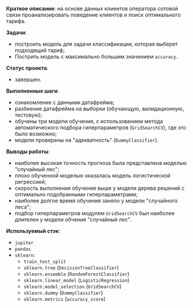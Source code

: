 **Краткое описание**: 
на основе данных клиентов оператора сотовой связи проанализировать поведение клиентов и поиск оптимального тарифа.

**Задачи**:
- построить модель для задачи классификации, которая выберет подходящий тариф;
- Пострить модель с максимально большим значением `accuracy`.

**Статус проекта**:
- завершен.

**Выполненные шаги**:
- ознакомление с данными датафрейма;
- разбиение датафрейма на выборки (обучающую, валидационную, тестовую);
- обучены три модели обучения, с использованием метода автоматического 
подбора гиперпараметров (`GridSearchCV`), где это было возможно;
- модели проверены на "адекватность" (`DummyClassifier`).

**Выводы работы**: 
- наиболее высокая точность прогноза была представлена моделью "случайный лес";
- плохо обученной моделью оказалась модель логистической регрессией;
- скорость выполнения обучения выше у модели дерева решений с оптимально подобранными гиперпараметрами;
- наиболее долгое время обучения заняло у модели "случайного леса";
- подбор гиперпараметров модулем `GridSearchCV` был наиболее длителен у модели обчения "случайный лес".

**Используемый стэк**:
- `jupiter`
- `pandas`
- `sklearn`:
  - `train_test_split`
  - `sklearn.tree` (`DecisionTreeClassifier`)
  - `sklearn.ensemble` (`RandomForestClassifier`)
  - `sklearn.linear_model` (`LogisticRegression`)
  - `sklearn.model_selection` (`GridSearchCV`)
  - `sklearn.dummy` (`DummyClassifier`)
  - `sklearn.metrics` (`accuracy_score`)
